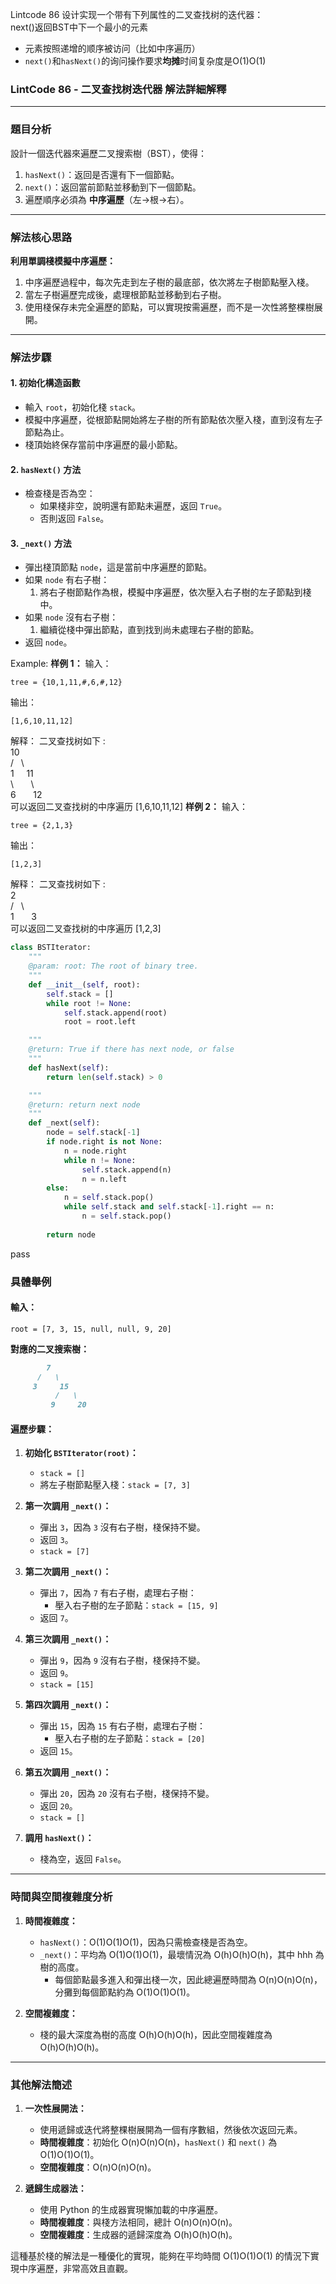 Lintcode 86
设计实现一个带有下列属性的二叉查找树的迭代器：  
next()返回BST中下一个最小的元素

- 元素按照递增的顺序被访问（比如中序遍历）
- `next()`和`hasNext()`的询问操作要求**均摊**时间复杂度是O(1)O(1)

### **LintCode 86 - 二叉查找树迭代器 解法詳細解釋**

---

### **題目分析**

設計一個迭代器來遍歷二叉搜索樹（BST），使得：

1. `hasNext()`：返回是否還有下一個節點。
2. `next()`：返回當前節點並移動到下一個節點。
3. 遍歷順序必須為 **中序遍歷**（左->根->右）。

---

### **解法核心思路**

**利用單調棧模擬中序遍歷：**

1. 中序遍歷過程中，每次先走到左子樹的最底部，依次將左子樹節點壓入棧。
2. 當左子樹遍歷完成後，處理根節點並移動到右子樹。
3. 使用棧保存未完全遍歷的節點，可以實現按需遍歷，而不是一次性將整棵樹展開。

---

### **解法步驟**

#### **1. 初始化構造函數**

- 輸入 `root`，初始化棧 `stack`。
- 模擬中序遍歷，從根節點開始將左子樹的所有節點依次壓入棧，直到沒有左子節點為止。
- 棧頂始終保存當前中序遍歷的最小節點。

#### **2. `hasNext()` 方法**

- 檢查棧是否為空：
    - 如果棧非空，說明還有節點未遍歷，返回 `True`。
    - 否則返回 `False`。

#### **3. `_next()` 方法**

- 彈出棧頂節點 `node`，這是當前中序遍歷的節點。
- 如果 `node` 有右子樹：
    1. 將右子樹節點作為根，模擬中序遍歷，依次壓入右子樹的左子節點到棧中。
- 如果 `node` 沒有右子樹：
    1. 繼續從棧中彈出節點，直到找到尚未處理右子樹的節點。
- 返回 `node`。

Example:
**样例 1：**
输入：
```
tree = {10,1,11,#,6,#,12}
```
输出：
```
[1,6,10,11,12]
```
解释：
二叉查找树如下 :  
10  
/   \  
1     11  
\       \  
6       12  
可以返回二叉查找树的中序遍历 [1,6,10,11,12]
**样例 2：**
输入：
```
tree = {2,1,3}
```
输出：
```
[1,2,3]
```
解释：
二叉查找树如下 :  
2  
/   \  
1       3  
可以返回二叉查找树的中序遍历 [1,2,3]

```python
class BSTIterator:
    """
    @param: root: The root of binary tree.
    """
    def __init__(self, root):
        self.stack = []
        while root != None:
            self.stack.append(root)
            root = root.left

    """
    @return: True if there has next node, or false
    """
    def hasNext(self):
        return len(self.stack) > 0

    """
    @return: return next node
    """
    def _next(self):
        node = self.stack[-1]
        if node.right is not None:
            n = node.right
            while n != None:
                self.stack.append(n)
                n = n.left
        else:
            n = self.stack.pop()
            while self.stack and self.stack[-1].right == n:
                n = self.stack.pop()
        
        return node
```
pass

### **具體舉例**

#### 輸入：

`root = [7, 3, 15, null, null, 9, 20]`

**對應的二叉搜索樹：**

```markdown
        7
      /   \
     3     15
          /   \
         9     20

```
#### 遍歷步驟：

1. **初始化 `BSTIterator(root)`：**
    
    - `stack = []`
    - 將左子樹節點壓入棧：`stack = [7, 3]`
2. **第一次調用 `_next()`：**
    
    - 彈出 `3`，因為 `3` 沒有右子樹，棧保持不變。
    - 返回 `3`。
    - `stack = [7]`
3. **第二次調用 `_next()`：**
    
    - 彈出 `7`，因為 `7` 有右子樹，處理右子樹：
        - 壓入右子樹的左子節點：`stack = [15, 9]`
    - 返回 `7`。
4. **第三次調用 `_next()`：**
    
    - 彈出 `9`，因為 `9` 沒有右子樹，棧保持不變。
    - 返回 `9`。
    - `stack = [15]`
5. **第四次調用 `_next()`：**
    
    - 彈出 `15`，因為 `15` 有右子樹，處理右子樹：
        - 壓入右子樹的左子節點：`stack = [20]`
    - 返回 `15`。
6. **第五次調用 `_next()`：**
    
    - 彈出 `20`，因為 `20` 沒有右子樹，棧保持不變。
    - 返回 `20`。
    - `stack = []`
7. **調用 `hasNext()`：**
    
    - 棧為空，返回 `False`。

---

### **時間與空間複雜度分析**

1. **時間複雜度：**
    
    - `hasNext()`：O(1)O(1)O(1)，因為只需檢查棧是否為空。
    - `_next()`：平均為 O(1)O(1)O(1)，最壞情況為 O(h)O(h)O(h)，其中 hhh 為樹的高度。
        - 每個節點最多進入和彈出棧一次，因此總遍歷時間為 O(n)O(n)O(n)，分攤到每個節點約為 O(1)O(1)O(1)。
2. **空間複雜度：**
    
    - 棧的最大深度為樹的高度 O(h)O(h)O(h)，因此空間複雜度為 O(h)O(h)O(h)。

---

### **其他解法簡述**

1. **一次性展開法：**
    
    - 使用遞歸或迭代將整棵樹展開為一個有序數組，然後依次返回元素。
    - **時間複雜度**：初始化 O(n)O(n)O(n)，`hasNext()` 和 `next()` 為 O(1)O(1)O(1)。
    - **空間複雜度**：O(n)O(n)O(n)。
2. **遞歸生成器法：**
    
    - 使用 Python 的生成器實現懶加載的中序遍歷。
    - **時間複雜度**：與棧方法相同，總計 O(n)O(n)O(n)。
    - **空間複雜度**：生成器的遞歸深度為 O(h)O(h)O(h)。

這種基於棧的解法是一種優化的實現，能夠在平均時間 O(1)O(1)O(1) 的情況下實現中序遍歷，非常高效且直觀。

